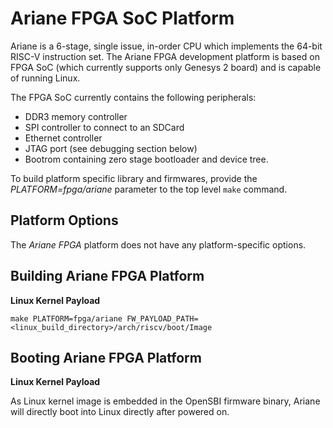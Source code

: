Ariane FPGA SoC Platform
========================
Ariane is a 6-stage, single issue, in-order CPU which implements the 64-bit
RISC-V instruction set. The Ariane FPGA development platform is based on FPGA
SoC (which currently supports only Genesys 2 board) and is capable of running
Linux.

The FPGA SoC currently contains the following peripherals:
- DDR3 memory controller
- SPI controller to connect to an SDCard
- Ethernet controller
- JTAG port (see debugging section below)
- Bootrom containing zero stage bootloader and device tree.

To build platform specific library and firmwares, provide the
*PLATFORM=fpga/ariane* parameter to the top level `make` command.

Platform Options
----------------

The *Ariane FPGA* platform does not have any platform-specific options.

Building Ariane FPGA Platform
-----------------------------

**Linux Kernel Payload**

```
make PLATFORM=fpga/ariane FW_PAYLOAD_PATH=<linux_build_directory>/arch/riscv/boot/Image
```

Booting Ariane FPGA Platform
----------------------------

**Linux Kernel Payload**

As Linux kernel image is embedded in the OpenSBI firmware binary, Ariane will
directly boot into Linux directly after powered on.
